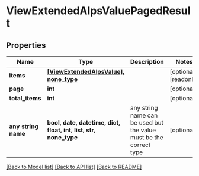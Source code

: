 # ViewExtendedAlpsValuePagedResult


## Properties
Name | Type | Description | Notes
------------ | ------------- | ------------- | -------------
**items** | [**[ViewExtendedAlpsValue], none_type**](ViewExtendedAlpsValue.md) |  | [optional] [readonly] 
**page** | **int** |  | [optional] 
**total_items** | **int** |  | [optional] 
**any string name** | **bool, date, datetime, dict, float, int, list, str, none_type** | any string name can be used but the value must be the correct type | [optional]

[[Back to Model list]](../README.md#documentation-for-models) [[Back to API list]](../README.md#documentation-for-api-endpoints) [[Back to README]](../README.md)


